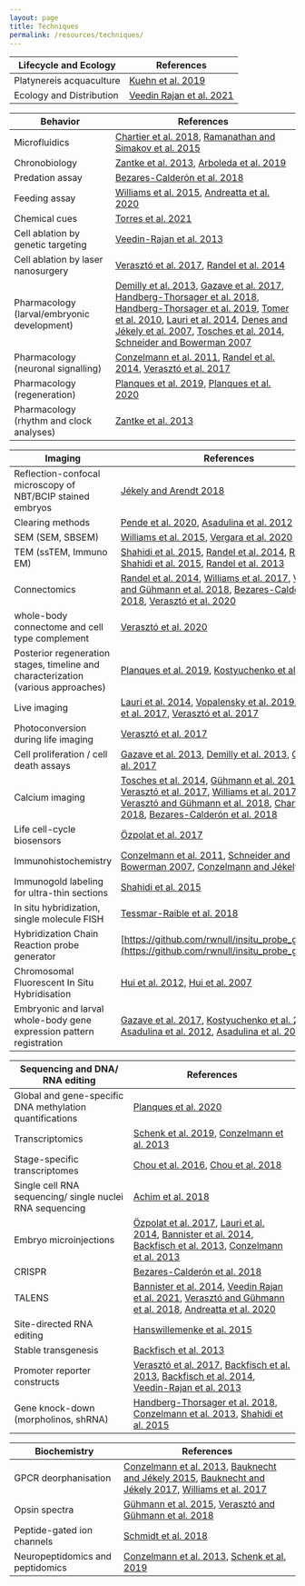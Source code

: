 ```yaml
---
layout: page
title: Techniques
permalink: /resources/techniques/
---
```



| Lifecycle and Ecology | References |
| ----------- | -------------- |
| Platynereis acquaculture | [Kuehn et al. 2019](https://journals.plos.org/plosone/article?id=10.1371/journal.pone.0226156) |
| Ecology and Distribution | [Veedin Rajan et al. 2021](https://www.nature.com/articles/s41559-020-01356-1) |


| Behavior | References |
| ----------- | -------------- |
| Microfluidics | [Chartier et al. 2018](https://royalsocietypublishing.org/doi/10.1098/rsob.180139), [Ramanathan and Simakov et al. 2015](https://journals.plos.org/plosone/article?id=10.1371/journal.pone.0140553) |
| Chronobiology | [Zantke et al. 2013](https://www.sciencedirect.com/science/article/pii/S2211124713004725?via%3Dihub), [Arboleda et al. 2019](https://www.frontiersin.org/articles/10.3389/fphys.2019.00900/full) |
| Predation assay | [Bezares-Calderón et al. 2018](https://elifesciences.org/articles/36262) |
| Feeding assay | [Williams et al. 2015](https://frontiersinzoology.biomedcentral.com/articles/10.1186/s12983-014-0093-6), [Andreatta et al. 2020](https://www.pnas.org/content/117/2/1097.long) |
| Chemical cues |  [Torres et al. 2021](https://advances.sciencemag.org/content/7/11/eabf2704) |
| Cell ablation by genetic targeting  | [Veedin-Rajan et al. 2013](https://journals.plos.org/plosone/article?id=10.1371/journal.pone.0075811)  |
| Cell ablation by laser nanosurgery | [Verasztó et al. 2017](https://elifesciences.org/articles/26000), [Randel et al. 2014](https://elifesciences.org/articles/02730) |
| Pharmacology (larval/embryonic development) | [Demilly et al. 2013](https://www.nature.com/articles/ncomms2915), [Gazave et al. 2017](https://royalsocietypublishing.org/doi/full/10.1098/rsob.160242), [Handberg-Thorsager et al. 2018](https://advances.sciencemag.org/content/4/2/eaao1261), [Handberg-Thorsager et al. 2019](https://link.springer.com/protocol/10.1007%2F978-1-4939-9585-1_14), [Tomer et al. 2010](https://www.cell.com/cell/fulltext/S0092-8674(10)00891-3?_returnURL=https%3A%2F%2Flinkinghub.elsevier.com%2Fretrieve%2Fpii%2FS0092867410008913%3Fshowall%3Dtrue), [Lauri et al. 2014](https://science.sciencemag.org/content/345/6202/1365.long), [Denes and Jékely et al. 2007](https://www.cell.com/cell/fulltext/S0092-8674(07)00326-1?_returnURL=https%3A%2F%2Flinkinghub.elsevier.com%2Fretrieve%2Fpii%2FS0092867407003261%3Fshowall%3Dtrue), [Tosches et al. 2014](https://www.cell.com/cell/fulltext/S0092-8674(14)00992-1?_returnURL=https%3A%2F%2Flinkinghub.elsevier.com%2Fretrieve%2Fpii%2FS0092867414009921%3Fshowall%3Dtrue), [Schneider and Bowerman 2007](https://www.sciencedirect.com/science/article/pii/S1534580707001979?via%3Dihub) |
| Pharmacology (neuronal signalling)  | [Conzelmann et al. 2011](https://www.pnas.org/content/108/46/E1174.long), [Randel et al. 2014](https://elifesciences.org/articles/02730), [Verasztó et al. 2017](https://elifesciences.org/articles/26000) |
| Pharmacology (regeneration) | [Planques et al. 2019](https://www.sciencedirect.com/science/article/pii/S0012160618304536?via%3Dihub), [Planques et al. 2020](https://www.biorxiv.org/content/10.1101/2020.11.13.381673v1)  |
| Pharmacology (rhythm and clock analyses)  | [Zantke et al. 2013](https://www.sciencedirect.com/science/article/pii/S2211124713004725?via%3Dihub) |


| Imaging | References |
| ----------- | -------------- |
| Reflection-confocal microscopy of NBT/BCIP stained embryos | [Jékely and Arendt 2018](https://www.future-science.com/doi/10.2144/000112462) |
| Clearing methods  | [Pende et al. 2020](https://pubmed.ncbi.nlm.nih.gov/32523996/), [Asadulina et al. 2012](https://pubmed.ncbi.nlm.nih.gov/23199348/) |
| SEM (SEM, SBSEM)  | [Williams et al. 2015](https://frontiersinzoology.biomedcentral.com/articles/10.1186/s12983-014-0093-6), [Vergara et al. 2020](https://www.biorxiv.org/content/10.1101/2020.02.26.961037v1) |
| TEM (ssTEM, Immuno EM) | [Shahidi et al. 2015](https://elifesciences.org/articles/11147), [Randel et al. 2014](https://elifesciences.org/articles/02730), [Randel and Shahidi et al. 2015](https://elifesciences.org/articles/08069), [Randel et al. 2013](https://academic.oup.com/icb/article/53/1/7/628885) |
| Connectomics | [Randel et al. 2014](https://elifesciences.org/articles/02730), [Williams et al. 2017](https://elifesciences.org/articles/26349), [Verasztó and Gühmann et al. 2018](https://elifesciences.org/articles/36440), [Bezares-Calderón et al. 2018](https://elifesciences.org/articles/36262), [Verasztó et al. 2020](https://www.biorxiv.org/content/10.1101/2020.08.21.260984v2) |
| whole-body connectome and cell type complement  | [Verasztó et al. 2020](https://www.biorxiv.org/content/10.1101/2020.08.21.260984v2) |
| Posterior regeneration stages, timeline and characterization (various approaches) | [Planques et al. 2019](https://www.sciencedirect.com/science/article/pii/S0012160618304536?via%3Dihub), [Kostyuchenko et al. 2018](https://anatomypubs.onlinelibrary.wiley.com/doi/full/10.1002/dvdy.7) |
| Live imaging | [Lauri et al. 2014](https://science.sciencemag.org/content/345/6202/1365.long), [Vopalensky et al. 2019](https://bmcbiol.biomedcentral.com/articles/10.1186/s12915-019-0705-x), [Özpolat et al. 2017](https://elifesciences.org/articles/30463), [Verasztó et al. 2017](https://elifesciences.org/articles/26000) |
| Photoconversion during life imaging | [Verasztó et al. 2017](https://elifesciences.org/articles/26000) |
| Cell proliferation / cell death assays| [Gazave et al. 2013](https://www.sciencedirect.com/science/article/pii/S0012160613003813), [Demilly et al. 2013](https://www.nature.com/articles/ncomms2915), [Gazave et al. 2017](https://royalsocietypublishing.org/doi/full/10.1098/rsob.160242) |
| Calcium imaging  | [Tosches et al. 2014](https://www.cell.com/cell/fulltext/S0092-8674(14)00992-1?_returnURL=https%3A%2F%2Flinkinghub.elsevier.com%2Fretrieve%2Fpii%2FS0092867414009921%3Fshowall%3Dtrue), [Gühmann et al. 2015](https://www.cell.com/current-biology/fulltext/S0960-9822(15)00820-9?_returnURL=https%3A%2F%2Flinkinghub.elsevier.com%2Fretrieve%2Fpii%2FS0960982215008209%3Fshowall%3Dtrue), [Verasztó et al. 2017](https://elifesciences.org/articles/26000), [Williams et al. 2017](https://elifesciences.org/articles/26349), [Verasztó and Gühmann et al. 2018](https://elifesciences.org/articles/36440), [Chartier et al. 2018](https://royalsocietypublishing.org/doi/10.1098/rsob.180139?url_ver=Z39.88-2003&rfr_id=ori:rid:crossref.org&rfr_dat=cr_pub%20%200pubmed), [Bezares-Calderón et al. 2018](https://elifesciences.org/articles/36262) |
| Life cell-cycle biosensors | [Özpolat et al. 2017](https://elifesciences.org/articles/30463) |
| Immunohistochemistry | [Conzelmann et al. 2011](https://www.pnas.org/content/108/46/E1174.long), [Schneider and Bowerman 2007](https://www.sciencedirect.com/science/article/pii/S1534580707001979?via%3Dihub), [Conzelmann and Jékely 2012](https://evodevojournal.biomedcentral.com/articles/10.1186/2041-9139-3-23),  |
| Immunogold labeling for ultra-thin sections   | [Shahidi et al. 2015](https://elifesciences.org/articles/11147) |
| In situ hybridization, single molecule FISH  | [Tessmar-Raible et al. 2018](https://www.future-science.com/doi/10.2144/000112023?url_ver=Z39.88-2003&rfr_id=ori%3Arid%3Acrossref.org&rfr_dat=cr_pub++0pubmed) |
| Hybridization Chain Reaction probe generator  |  [https://github.com/rwnull/insitu_probe_generator](https://github.com/rwnull/insitu_probe_generator) |
| Chromosomal Fluorescent In Situ Hybridisation  | [Hui et al. 2012](https://academic.oup.com/mbe/article/29/1/157/1748459), [Hui et al. 2007](https://www.cambridge.org/core/journals/journal-of-the-marine-biological-association-of-the-united-kingdom/article/abs/duplication-of-the-ribosomal-gene-cluster-in-the-marine-polychaete-platynereis-dumerilii-correlates-with-its-polymorphism/EC0129385C928D0C9771F89F94756BC1) |
|  Embryonic and larval whole-body gene expression pattern registration | [Gazave et al. 2017](https://royalsocietypublishing.org/doi/full/10.1098/rsob.160242#d3e3337), [Kostyuchenko et al. 2018](https://anatomypubs.onlinelibrary.wiley.com/doi/full/10.1002/dvdy.7), [Asadulina et al. 2012](https://evodevojournal.biomedcentral.com/articles/10.1186/2041-9139-3-27), [Asadulina et al. 2015](https://bmcbioinformatics.biomedcentral.com/articles/10.1186/s12859-015-0652-7) |


| Sequencing and DNA/ RNA editing | References |
| ----------- | -------------- |
| Global and gene-specific DNA methylation quantifications  | [Planques et al. 2020](https://www.biorxiv.org/content/10.1101/2020.11.13.381673v1) |
| Transcriptomics | [Schenk et al. 2019](https://elifesciences.org/articles/41556), [Conzelmann et al. 2013](https://bmcgenomics.biomedcentral.com/articles/10.1186/1471-2164-14-906)  |
| Stage-specific transcriptomes | [Chou et al. 2016](https://bmcgenomics.biomedcentral.com/articles/10.1186/s12864-016-2860-6), [Chou et al. 2018](https://bmcgenomics.biomedcentral.com/articles/10.1186/s12864-018-4987-0) |
| Single cell RNA sequencing/ single nuclei RNA sequencing | [Achim et al. 2018](https://academic.oup.com/mbe/article/35/5/1047/4823215) |
| Embryo microinjections | [Özpolat et al. 2017](https://elifesciences.org/articles/30463), [Lauri et al. 2014](https://science.sciencemag.org/content/345/6202/1365.long), [Bannister et al. 2014](https://www.genetics.org/content/197/1/77.long), [Backfisch et al. 2013](https://www.pnas.org/content/110/1/193.long), [Conzelmann et al. 2013](https://www.pnas.org/content/110/20/8224.long) |
| CRISPR | [Bezares-Calderón et al. 2018](https://elifesciences.org/articles/36262) |
| TALENS | [Bannister et al. 2014](https://www.genetics.org/content/197/1/77.long), [Veedin Rajan et al. 2021](https://www.nature.com/articles/s41559-020-01356-1), [Verasztó and Gühmann et al. 2018](https://elifesciences.org/articles/36440), [Andreatta et al. 2020](https://www.pnas.org/content/117/2/1097.long) |
| Site-directed RNA editing | [Hanswillemenke et al. 2015](https://pubs.acs.org/doi/10.1021/jacs.5b10216) |
| Stable transgenesis | [Backfisch et al. 2013](https://www.pnas.org/content/110/1/193.long) |
| Promoter reporter constructs |  [Verasztó et al. 2017](https://elifesciences.org/articles/26000), [Backfisch et al. 2013](https://www.pnas.org/content/110/1/193.long), [Backfisch et al. 2014](https://journals.plos.org/plosone/article?id=10.1371/journal.pone.0093076), [Veedin-Rajan et al. 2013](https://journals.plos.org/plosone/article?id=10.1371/journal.pone.0075811) |
| Gene knock-down (morpholinos, shRNA) | [Handberg-Thorsager et al. 2018](https://advances.sciencemag.org/content/4/2/eaao1261), [Conzelmann et al. 2013](https://www.pnas.org/content/110/20/8224.long), [Shahidi et al. 2015](https://elifesciences.org/articles/11147) |


| Biochemistry | References |
| ----------- | -------------- |
| GPCR deorphanisation | [Conzelmann et al. 2013](https://www.pnas.org/content/110/20/8224.long), [Bauknecht and Jékely 2015](https://www.cell.com/cell-reports/fulltext/S2211-1247(15)00678-6?_returnURL=https%3A%2F%2Flinkinghub.elsevier.com%2Fretrieve%2Fpii%2FS2211124715006786%3Fshowall%3Dtrue), [Bauknecht and Jékely 2017](https://bmcbiol.biomedcentral.com/articles/10.1186/s12915-016-0341-7), [Williams et al. 2017](https://elifesciences.org/articles/26349) |
| Opsin spectra | [Gühmann et al. 2015](https://www.cell.com/current-biology/fulltext/S0960-9822(15)00820-9?_returnURL=https%3A%2F%2Flinkinghub.elsevier.com%2Fretrieve%2Fpii%2FS0960982215008209%3Fshowall%3Dtrue), [Verasztó and Gühmann et al. 2018](https://elifesciences.org/articles/36440) |
| Peptide-gated ion channels | [Schmidt et al. 2018](https://faseb.onlinelibrary.wiley.com/doi/full/10.1096/fj.201800274R) |
| Neuropeptidomics and peptidomics | [Conzelmann et al. 2013](https://bmcgenomics.biomedcentral.com/articles/10.1186/1471-2164-14-906), [Schenk et al. 2019](https://elifesciences.org/articles/41556) |

